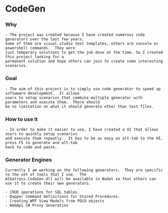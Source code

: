 # CodeGen

### Why
	- The project was created because I have created numerous code generators over the last few years.  
	Some of them are visual	studio text templates, others are console or powershell commands.  They were 
	just temperary solutions to get the job done at the time. So I created this project looking for a 
	permanent solution and hope others can join to create some interesting scenarios.
	
### Goal
	- The aim of this project is to simply use code generator to speed up softwware development.  It allows 
	users to setup scenarios that combine multiple generator with parameters and execute them.  There should 
	be no limitation on what it should generate other than text files.
		
### How to use it
	- In order to make it easier to use, I have created a UI that allows users to quickly setup scenarios 
	and execute them repeatly.  It has to be as easy as alt-tab to the UI, press F5 to generate and alt-tab 
	back to code and paste.
	
### Generator Engines
	Currently I am working on the following generators.  They are specific to the set of tools that I use.  The 
	Albatross.CodeGen.dll will be available in NuGet so that others can use it to create their own generators.
	
	- CRUD operations for SQL tables.
	- Dapper Command Definitions for Stored Procedures.
	- Creating WPF View Models from POCO objects
	- WebApi C# Proxy Generation
	
	
	
	
	

